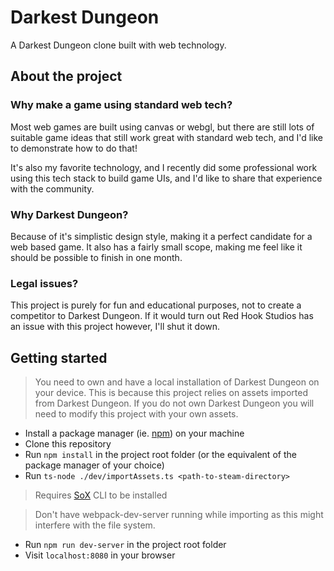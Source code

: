 # Darkest Dungeon
A Darkest Dungeon clone built with web technology.

## About the project

### Why make a game using standard web tech?

Most web games are built using canvas or webgl, but there are still lots of suitable game ideas that still work great with standard web tech, and I'd like to demonstrate how to do that!

It's also my favorite technology, and I recently did some professional work using this tech stack to build game UIs, and I'd like to share that experience with the community.


### Why Darkest Dungeon?
Because of it's simplistic design style, making it a perfect candidate for a web based game. It also has a fairly small scope, making me feel like it should be possible to finish in one month.

### Legal issues?

This project is purely for fun and educational purposes, not to create a competitor to Darkest Dungeon. If it would turn out Red Hook Studios has an issue with this project however, I'll shut it down.


## Getting started

> You need to own and have a local installation of Darkest Dungeon on your device. This is because this project relies on assets imported from Darkest Dungeon. If you do not own Darkest Dungeon you will need to modify this project with your own assets.

- Install a package manager (ie. [npm](https://www.npmjs.com)) on your machine
- Clone this repository
- Run `npm install` in the project root folder (or the equivalent of the package manager of your choice)
- Run `ts-node ./dev/importAssets.ts <path-to-steam-directory>`

> Requires [SoX](http://sox.sourceforge.net/) CLI to be installed

> Don't have webpack-dev-server running while importing as this might interfere with the file system.

- Run `npm run dev-server` in the project root folder
- Visit `localhost:8080` in your browser
